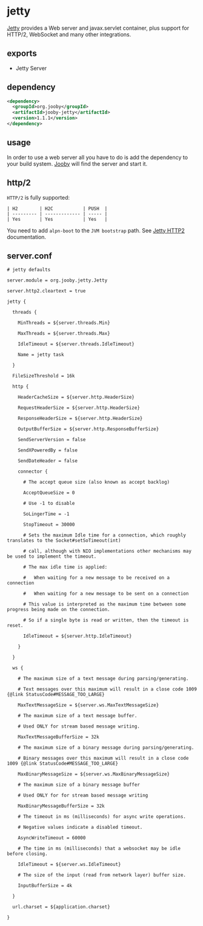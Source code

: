 # jetty

[Jetty](https://www.eclipse.org/jetty) provides a Web server and javax.servlet container, plus support for HTTP/2, WebSocket and many other integrations.

## exports

* Jetty Server

## dependency

```xml
<dependency>
  <groupId>org.jooby</groupId>
  <artifactId>jooby-jetty</artifactId>
  <version>1.1.1</version>
</dependency>
```

## usage

In order to use a web server all you have to do is add the dependency to your build system.
[Jooby](http://jooby.org) will find the server and start it.

## http/2

`HTTP/2` is fully supported:

```
| H2        | H2C           | PUSH  |
| --------- | ------------- | ----- |
| Yes       | Yes           | Yes   |
```

You need to add `alpn-boot` to the `JVM bootstrap` path. See [Jetty HTTP2](https://www.eclipse.org/jetty/documentation/9.3.x/http2.html) documentation.

## server.conf

```properties
# jetty defaults

server.module = org.jooby.jetty.Jetty

server.http2.cleartext = true

jetty {

  threads {

    MinThreads = ${server.threads.Min}

    MaxThreads = ${server.threads.Max}

    IdleTimeout = ${server.threads.IdleTimeout}

    Name = jetty task

  }

  FileSizeThreshold = 16k

  http {

    HeaderCacheSize = ${server.http.HeaderSize}

    RequestHeaderSize = ${server.http.HeaderSize}

    ResponseHeaderSize = ${server.http.HeaderSize}

    OutputBufferSize = ${server.http.ResponseBufferSize}

    SendServerVersion = false

    SendXPoweredBy = false

    SendDateHeader = false

    connector {

      # The accept queue size (also known as accept backlog)

      AcceptQueueSize = 0

      # Use -1 to disable

      SoLingerTime = -1

      StopTimeout = 30000

      # Sets the maximum Idle time for a connection, which roughly translates to the Socket#setSoTimeout(int)

      # call, although with NIO implementations other mechanisms may be used to implement the timeout.

      # The max idle time is applied:

      #   When waiting for a new message to be received on a connection

      #   When waiting for a new message to be sent on a connection

      # This value is interpreted as the maximum time between some progress being made on the connection.

      # So if a single byte is read or written, then the timeout is reset.

      IdleTimeout = ${server.http.IdleTimeout}

    }

  }

  ws {

    # The maximum size of a text message during parsing/generating.

    # Text messages over this maximum will result in a close code 1009 {@link StatusCode#MESSAGE_TOO_LARGE}

    MaxTextMessageSize = ${server.ws.MaxTextMessageSize}

    # The maximum size of a text message buffer.

    # Used ONLY for stream based message writing.

    MaxTextMessageBufferSize = 32k

    # The maximum size of a binary message during parsing/generating.

    # Binary messages over this maximum will result in a close code 1009 {@link StatusCode#MESSAGE_TOO_LARGE}

    MaxBinaryMessageSize = ${server.ws.MaxBinaryMessageSize}

    # The maximum size of a binary message buffer

    # Used ONLY for for stream based message writing

    MaxBinaryMessageBufferSize = 32k

    # The timeout in ms (milliseconds) for async write operations.

    # Negative values indicate a disabled timeout.

    AsyncWriteTimeout = 60000

    # The time in ms (milliseconds) that a websocket may be idle before closing.

    IdleTimeout = ${server.ws.IdleTimeout}

    # The size of the input (read from network layer) buffer size.

    InputBufferSize = 4k

  }

  url.charset = ${application.charset}

}
```

